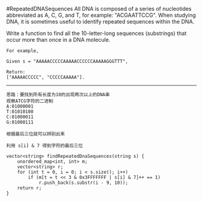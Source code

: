 #RepeatedDNASequences
All DNA is composed of a series of nucleotides abbreviated as A, C, G, and T, for example: "ACGAATTCCG". 
When studying DNA, it is sometimes useful to identify repeated sequences within the DNA.

Write a function to find all the 10-letter-long sequences (substrings) that occur more than once in a DNA molecule.
```
For example,

Given s = "AAAAACCCCCAAAAACCCCCCAAAAAGGGTTT",

Return:
["AAAAACCCCC", "CCCCCAAAAA"].
```


---


```
思路：要找到所有长度为10的出现两次以上的DNA串
观察ATCG字符的二进制
A:01000001
T:01010100
C:01000011
G:01000111

根据最后三位就可以辨别出来

利用 s[i] & 7 得到字符的最后三位

vector<string> findRepeatedDnaSequences(string s) {
    unordered_map<int, int> m;
    vector<string> r;
    for (int t = 0, i = 0; i < s.size(); i++)
        if (m[t = t << 3 & 0x3FFFFFFF | s[i] & 7]++ == 1)
            r.push_back(s.substr(i - 9, 10));
    return r;
}
```